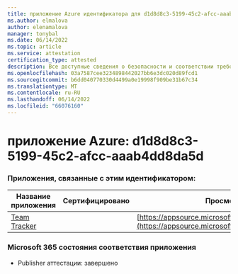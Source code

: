 ```yaml
---
title: приложение Azure идентификатора для d1d8d8c3-5199-45c2-afcc-aaab4dd8da5d
ms.author: elmalova
author: elenamalova
manager: tonybal
ms.date: 06/14/2022
ms.topic: article
ms.service: attestation
certification_type: attested
description: Все доступные сведения о безопасности и соответствии требованиям для d1d8d8c3-5199-45c2-afcc-aaab4dd8da5d.
ms.openlocfilehash: 03a7587cee3234898442027bb6e3dc020d89fcd1
ms.sourcegitcommit: b6dd040770330d4499a0e19998f909be31b67c34
ms.translationtype: MT
ms.contentlocale: ru-RU
ms.lasthandoff: 06/14/2022
ms.locfileid: "66076160"
---
```

# <a name="azure-app-id-d1d8d8c3-5199-45c2-afcc-aaab4dd8da5d"></a>приложение Azure: d1d8d8c3-5199-45c2-afcc-aaab4dd8da5d


### <a name="apps-associated-with-this-id"></a>Приложения, связанные с этим идентификатором:
| **Название приложения** | **Сертифицировано** | **Просмотр в AppSource** |
|--------------|---------------|-----------------------|
| [Team Tracker](../forward/WA200003572.md) |  | [https://appsource.microsoft.com/product/office/WA200003572](https://appsource.microsoft.com/product/office/WA200003572) |

### <a name="microsoft-365-app-compliance-status"></a>Microsoft 365 состояния соответствия приложения
- Publisher аттестации: завершено
